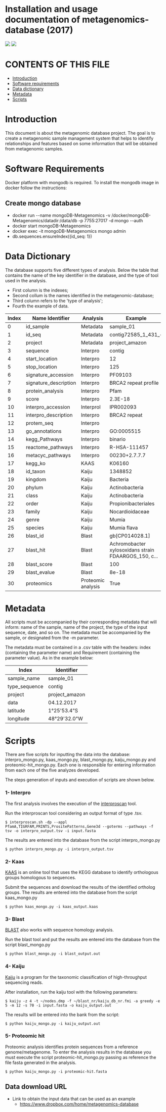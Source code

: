 # Installation and usage documentation of metagenomics-database (2017)
![](https://img.shields.io/badge/last%20edited-12--04--2017-yellow.svg)
![](https://img.shields.io/badge/author-Leandro%20Corrêa-blue.svg)


# CONTENTS OF THIS FILE
* [Introduction](#introduction)
* [Software requirements](#software-requirements)
* [Data dictionary](#data-dictionary)
* [Metadata](#metadata)
* [Scripts](#scripts)


# Introduction
This document is about the metagenomic database project. The goal is to create a metagenomic sample management system that helps to identify relationships and features based on some information that will be obtained from metagenomic samples.

# Software Requirements
Docker platform with mongodb is required. To install the mongodb image in docker follow the instructions:

## Create mongo database
* docker run --name mongoDB-Metagenomics -v /docker/mongoDB-Metagenomics/datadir:/data/db -p 7755:27017 -d mongo --auth
* docker start mongoDB-Metagenomics
* docker exec -it mongoDB-Metagenomics mongo admin
* db.sequences.ensureIndex({id_seq: 1})

# Data Dictionary
The database supports five different types of analysis. Below the table that contains the name of the key identifier in the database, and the type of tool used in the analysis.

* First column is the indexes; 
* Second collum is the names identified in the metagenomic-database; 
* Third column refers to the 'type of analysis';
* Fourth the example of data.

Index | Name Identifier | Analysis | Example
------------ | ------------- | ------------ | -------------
0 | id_sample | Metadata | sample_01
1 | id_seq | Metadata | contig72585_1_431_+
2 | project | Metadata | project_amazon
3 | sequence | Interpro | contig	
4 | start_location | Interpro | 12
5 | stop_location | Interpro | 125
6 | signature_accession | Interpro | PF09103
7 | signature_description | Interpro | BRCA2 repeat profile
8 | protein_analysis | Interpro | Pfam
9 | score | Interpro | 2.3E-18
10 | interpro_accession | Interprol | IPR002093
11 | interpro_description | Interpro | BRCA2 repeat
12 | protem_seq | Interpro | 
13 | go_annotations | Interpro | GO:0005515
14 | kegg_Pathways | Interpro | binario
15 | reactome_pathways | Interpro | R-HSA-111457 
16 | metacyc_pathways | Interpro | 00230+2.7.7.7
17 | kegg_ko | KAAS | K06160
18 | id_taxon | Kaiju | 1348852
19 | kingdom | Kaiju | Bacteria
20 | phylum | Kaiju | Actinobacteria
21 | class | Kaiju | Actinobacteria
22 | order | Kaiju | Propionibacteriales
23 | family | Kaiju | Nocardioidaceae
24 | genre | Kaiju | Mumia
25 | species | Kaiju | Mumia flava
26 | blast_id | Blast |gb[CP014028.1]
27 | blast_hit | Blast | Achromobacter xylosoxidans strain FDAARGOS_150, c...
28 | blast_score | Blast | 100
29 | blast_evalue | Blast | 8e-18
30 | proteomics | Proteomic analysis | True


# Metadata
All scripts must be accompanied by their corresponding metadata that will inform: name of the sample, name of the project, the type of the input sequence, date, and so on. The metadata must be accompanied by the sample, or designated from the -m parameter.

The metadata must be contained in a .csv table with the headers: index (containing the parameter name) and Requirement (containing the parameter value). As in the example below:

Index | Identifier 
------------ | ------------- 
sample_name | sample_01 
type_sequence | contig
project | project_amazon 
data | 04.12.2017
latitude | 1°25'53.4"S 
longitude | 48°29'32.0"W

# Scripts
There are five scripts for inputting the data into the database: interpro_mongo.py, kaas_mongo.py, blast_mongo.py, kaiju_mongo.py and proteomic-hit_mongo.py. Each one is responsible for entering information from each one of the five analyzes developed.

The steps generation of inputs and execution of scripts are shown below.

### 1- Interpro
The first analysis involves the execution of the [interproscan](https://github.com/ebi-pf-team/interproscan/wiki/InterProScan5OutputFormats) tool. 

Run the interproscan tool considering an output format of type .tsv.
```
$ interproscan.sh -dp --appl PfamA,TIGRFAM,PRINTS,PrositePatterns,Gene3d --goterms --pathways -f tsv -o interpro_output.tsv -i input.fasta
```
The results are entered into the database from the script interpro_mongo.py
```
$ python interpro_mongo.py -i interpro_output.tsv
```

### 2- Kaas
[KAAS](http://www.genome.jp/tools/kaas) is an online tool that uses the KEGG database to identify orthologous groups homologous to sequences.

Submit the sequences and download the results of the identified ortholog groups. The results are entered into the database from the script kaas_mongo.py
```
$ python kaas_mongo.py -i kaas_output.kaas
```

### 3- Blast
[BLAST](https://blast.ncbi.nlm.nih.gov/Blast.cgi) also works with sequence homology analysis.

Run the blast tool and put the results are entered into the database from the script blast_mongo.py
```
$ python blast_mongo.py -i blast_output.out
```
### 4- Kaiju
[Kaiju](https://github.com/bioinformatics-centre/kaiju) is a program for the taxonomic classification of high-throughput sequencing reads. 

After installation, run the kaiju tool with the following parameters:
```
$ kaiju -z 4 -t ~/nodes.dmp -f ~/blast_nr/kaiju_db_nr.fmi -a greedy -e 5 -m 12 -s 70 -i input.fasta -o kaiju_output.out
```
The results will be entered into the bank from the script:
```
$ python kaiju_mongo.py -i kaiju_output.out
```
### 5- Proteomic hit
Proteomic analysis identifies protein sequences from a reference genome/metagenome. To enter the analysis results in the database you must execute the script proteomic-hit_mongo.py passing as reference the file fasta generated in the analysis.
```
$ python kaiju_mongo.py -i proteomic-hit.fasta
```

## Data download URL
* Link to obtain the input data that can be used as an example
    * https://www.dropbox.com/home/metagenomics-database
